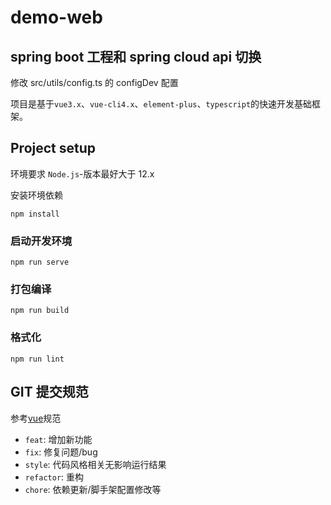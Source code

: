 # demo-web

## spring boot 工程和 spring cloud api 切换
修改 src/utils/config.ts 的 configDev 配置


项目是基于`vue3.x`、`vue-cli4.x`、`element-plus`、`typescript`的快速开发基础框架。

## Project setup

环境要求 `Node.js`-版本最好大于 12.x

安装环境依赖

```
npm install
```

### 启动开发环境

```
npm run serve
```

### 打包编译

```
npm run build
```

### 格式化

```
npm run lint
```

## GIT 提交规范

参考[vue](https://github.com/vuejs/vue/blob/dev/.github/COMMIT_CONVENTION.md)规范

- `feat`: 增加新功能
- `fix`: 修复问题/bug
- `style`: 代码风格相关无影响运行结果
- `refactor`: 重构
- `chore`: 依赖更新/脚手架配置修改等

